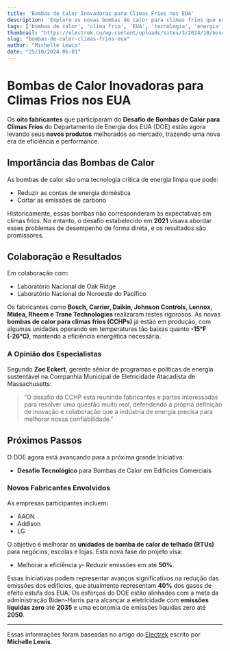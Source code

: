 ```yaml
---
title: 'Bombas de Calor Inovadoras para Climas Frios nos EUA'
description: 'Explore as novas bombas de calor para climas frios que estão revolucionando o mercado.'
tags: ['bombas de calor', 'clima frio', 'EUA', 'tecnologia', 'energia']
thumbnail: "https://electrek.co/wp-content/uploads/sites/3/2024/10/bosch-heat-pump.jpg?quality=82&strip=all&w=1600"
slug: "bombas-de-calor-climas-frios-eua"
author: "Michelle Lewis"
date: "25/10/2024 06:01"
---
```


# Bombas de Calor Inovadoras para Climas Frios nos EUA

Os **oito fabricantes** que participaram do **Desafio de Bombas de Calor para Climas Frios** do Departamento de Energia dos EUA (DOE) estão agora levando seus **novos produtos** melhorados ao mercado, trazendo uma nova era de eficiência e performance.

## Importância das Bombas de Calor
As bombas de calor são uma tecnologia crítica de energia limpa que pode:
- Reduzir as contas de energia doméstica
- Cortar as emissões de carbono

Historicamente, essas bombas não corresponderam às expectativas em climas frios. No entanto, o desafio estabelecido em **2021** visava abordar esses problemas de desempenho de forma direta, e os resultados são promissores.

## Colaboração e Resultados
Em colaboração com:
- Laboratório Nacional de Oak Ridge
- Laboratório Nacional do Noroeste do Pacífico

Os fabricantes como **Bosch, Carrier, Daikin, Johnson Controls, Lennox, Midea, Rheem e Trane Technologies** realizaram testes rigorosos. As novas **bombas de calor para climas frios (CCHPs)** já estão em produção, com algumas unidades operando em temperaturas tão baixas quanto **-15°F (-26°C)**, mantendo a eficiência energética necessária.

### A Opinião dos Especialistas
Segundo **Zoe Eckert**, gerente sênior de programas e políticas de energia sustentável na Companhia Municipal de Eletricidade Atacadista de Massachusetts:
> "O desafio da CCHP está reunindo fabricantes e partes interessadas para resolver uma questão muito real, defendendo a própria definição de inovação e colaboração que a indústria de energia precisa para melhorar nossa confiabilidade."

## Próximos Passos
O DOE agora está avançando para a próxima grande iniciativa:
- **Desafio Tecnológico** para Bombas de Calor em Edifícios Comerciais

### Novos Fabricantes Envolvidos
As empresas participantes incluem:
- AAON
- Addison
- LG

O objetivo é melhorar as **unidades de bomba de calor de telhado (RTUs)** para negócios, escolas e lojas. Esta nova fase do projeto visa:
- Melhorar a eficiência
y- Reduzir emissões em até **50%**.

Essas iniciativas podem representar avanços significativos na redução das emissões dos edifícios, que atualmente representam **40%** dos gases de efeito estufa dos EUA. Os esforços do DOE estão alinhados com a meta da administração Biden-Harris para alcançar a eletricidade com **emissões líquidas zero** até **2035** e uma economia de emissões líquidas zero até **2050**.

---
Essas informações foram baseadas no artigo do [Electrek](https://electrek.co/2024/10/24/seriously-good-cold-climate-heat-pumps-are-headed-to-the-us-market/) escrito por **Michelle Lewis**.